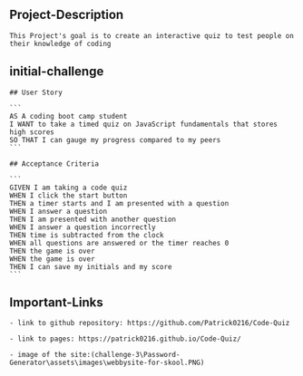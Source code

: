 ## Project-Description

    This Project's goal is to create an interactive quiz to test people on their knowledge of coding

## initial-challenge

    ## User Story

    ```
    AS A coding boot camp student
    I WANT to take a timed quiz on JavaScript fundamentals that stores high scores
    SO THAT I can gauge my progress compared to my peers
    ```

    ## Acceptance Criteria

    ```
    GIVEN I am taking a code quiz
    WHEN I click the start button
    THEN a timer starts and I am presented with a question
    WHEN I answer a question
    THEN I am presented with another question
    WHEN I answer a question incorrectly
    THEN time is subtracted from the clock
    WHEN all questions are answered or the timer reaches 0
    THEN the game is over
    WHEN the game is over
    THEN I can save my initials and my score
    ```

## Important-Links

    - link to github repository: https://github.com/Patrick0216/Code-Quiz

    - link to pages: https://patrick0216.github.io/Code-Quiz/

    - image of the site:(challenge-3\Password-Generator\assets\images\webbysite-for-skool.PNG)